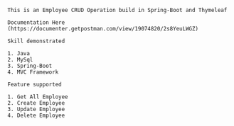     This is an Employee CRUD Operation build in Spring-Boot and Thymeleaf
    
    Documentation Here (https://documenter.getpostman.com/view/19074820/2s8YeuLWGZ)
    
    Skill demonstrated
    
    1. Java
    2. MySql
    3. Spring-Boot
    4. MVC Framework
    
    Feature supported
    
    1. Get All Employee
    2. Create Employee
    3. Update Employee
    4. Delete Employee
    
